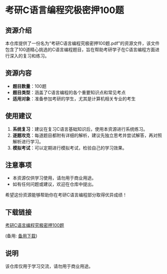 # 考研C语言编程究极密押100题

## 资源介绍

本仓库提供了一份名为“考研C语言编程究极密押100题.pdf”的资源文件，该文件包含了100道精心挑选的C语言编程题目，旨在帮助考研学子在C语言编程方面进行深入的复习和练习。

## 资源内容

- **题目数量**：100题
- **题目类型**：涵盖了C语言编程的各个重要知识点和常见考点
- **适用对象**：准备参加考研的学生，尤其是计算机相关专业的考生

## 使用建议

1. **系统复习**：建议在复习C语言基础知识后，使用本资源进行系统练习。
2. **逐题攻克**：每道题目都附有详细的解析，建议先独立思考并尝试解答，再对照解析进行学习。
3. **模拟考试**：可以定期进行模拟考试，检验自己的学习效果。

## 注意事项

- 本资源仅供学习使用，请勿用于商业用途。
- 如有任何问题或建议，欢迎在仓库中提出。

希望这份资源能够帮助你在考研C语言编程部分取得优异成绩！

## 下载链接
[考研C语言编程究极密押100题](https://pan.quark.cn/s/305393b0ad13) 

(备用: [备用下载](https://pan.baidu.com/s/10YgBASPFLVJWiGMo_7dkkQ?pwd=1234))

## 说明

该仓库仅用于学习交流，请勿用于商业用途。
